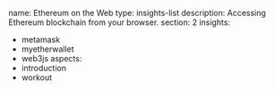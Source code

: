 name: Ethereum on the Web
type: insights-list
description: Accessing Ethereum blockchain from your browser.
section: 2
insights:
  - metamask
  - myetherwallet
  - web3js
aspects:
  - introduction
  - workout
 
